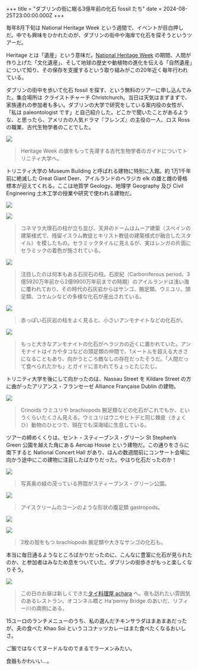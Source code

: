 +++
title = "ダブリンの街に眠る3億年前の化石 fossil たち"
date = 2024-08-25T23:00:00.000Z
+++

毎年8月下旬は National Heritage Week という週間で、イベントが目白押しだ。中でも興味をひかれたのが、ダブリンの街中や海岸で化石を探そうというツアーだ。

<!--more-->

Heritage とは「遺産」という意味だ。[National Heritage Week](https://www.heritageweek.ie/) の期間、人間が作り上げた「文化遺産」、そして地球の歴史や動植物の進化を伝える「自然遺産」について知り、その保存を支援するという取り組みがこの20年近く毎年行われている。

ダブリンの街中を歩いて化石 fossil を探す、という無料のツアーに申し込んでみた。集合場所は クライストチャーチ Christchurch。当日は天気はまずまずで、家族連れの参加者も多い。ダブリンの大学で研究をしている案内役の女性が、「私は paleontologist です」と自己紹介した。どこかで聞いたことがあるような、と思ったら、アメリカの人気ドラマ『フレンズ』の主役の一人、ロス Ross の職業、古代生物学者のことでした。

![](/2024-08-26_Fossil_8.webp)

> Heritage Week の旗をもって先導する古代生物学者のガイドについてトリニティ大学へ。

トリニティ大学の Museum Building と呼ばれる建物に特別に入館。約 1万1千年前に絶滅した Great Giant Deer、アイルランドのヘラジカ elk の雄と雌の骨格標本が迎えてくれる。ここは地質学 Geology、地理学 Geography 及び Civil Engineering 土木工学の授業や研究で使われる建物だ。

![](/2024-08-26_Fossil_10.webp)

![](/2024-08-26_Fossil_9.webp)

> コネマラ大理石の柱が立ち並び、天井のドームはムーア建築（スペインの建築様式で、残留イスラム教徒とキリスト教徒の建築様式が融合したスタイル）を模したもの。セラミックタイルに見えるが、実はレンガの片面にセラミックの着色が施されている。

![](/2024-08-26_Fossil_1.webp)

> 注目したのは何本もある石灰石の柱。石炭紀（Carboniferous period、3億5920万年前から2億9900万年前までの時期）のアイルランドは浅い海に覆われており、その時代の石灰岩からはサンゴ、腕足類、ウミユリ、頭足類、コケムシなどの多様な化石が産出されている。

![](/2024-08-26_Fossil_11.webp)

> 赤っぽい石灰岩の柱をよく見ると、小さいアンモナイトなどの化石が。

![](/2024-08-26_Fossil_7.webp)

> もっと大きなアンモナイトの化石がヘラジカの近くに置かれていた。アンモナイトはイカやタコなどの頭足類の仲間で、1メートルを超える大きさになることもあり、向かうところ敵なしの存在だったそうだ。「人間だって食べられたかも」とガイドに言われてちょっとたじたじ。

トリニティ大学を後にして向かったのは、Nassau Street を Kildare Street の方に曲がったアリアンス・フランセーゼ Alliance Française Dublin の建物。

![](/2024-08-26_Fossil_6.webp)

> Crinoids ウミユリや brachiopods 腕足類などの化石がこれでもか、というくらいたくさん見える。ウミユリはウニやヒトデと同じ棘皮（きょくひ）動物のひとつで、現在でも深海域に生息している。

ツアーの締めくくりは、セント・スティーブンス・グリーン St Stephen’s Green 公園を越えた角にある Aercap House という建物だ。この通りをさらに南下すると National Concert Hall があり、ほんの数週間前にコンサート会場に向かう途中にこの建物に注目したばかりだった。やはり化石だったのか！

![](/2024-08-26_Fossil_5.webp)

> 写真奥の緑の茂っている界隈がスティーブンス・グリーン公園。

![](/2024-08-26_Fossil_4.webp)

> アイスクリームのコーンのような形状の腹足類 gastropods。

![](/2024-08-26_Fossil_2.webp)

![](/2024-08-26_Fossil_3.webp)

> 2枚の殻をもつ brachiopods 腕足類や大きなサンゴの化石も。

本当に毎日通るようなところばかりだったのに、こんなに豊富に化石が見られたのか、と参加者はみなため息をついていた。ダブリンの街歩きがもっと楽しくなりそう。

![](/2024-08-26_Fossil_14.webp)

> この日のお昼は新しくできた[タイ料理屋 achara](https://www.acharadublin.ie/) へ。夜も訪れたい雰囲気のあるレストラン。オコンネル橋と Ha'penny Bridge のあいだ、リフィー川の南側にある。

15ユーロのランチメニューのうち、私の選んだチキンサラダはまあまあだったが、夫の食べた Khao Soi というココナッツカレーはまた食べたくなるおいしさ。

ご飯ではなくてヌードルなのでまるでラーメンみたい。

食器もかわいい...。
